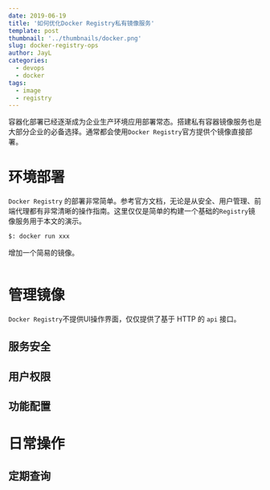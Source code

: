 ```yaml
---
date: 2019-06-19
title: '如何优化Docker Registry私有镜像服务'
template: post
thumbnail: '../thumbnails/docker.png'
slug: docker-registry-ops
author: JayL
categories:
  - devops
  - docker
tags:
  - image 
  - registry
---
```


容器化部署已经逐渐成为企业生产环境应用部署常态。搭建私有容器镜像服务也是大部分企业的必备选择。通常都会使用`Docker Registry`官方提供个镜像直接部署。

# 环境部署

`Docker Registry` 的部署非常简单。参考官方文档，无论是从安全、用户管理、前端代理都有非常清晰的操作指南。这里仅仅是简单的构建一个基础的`Registry`镜像服务用于本文的演示。

````bash
$: docker run xxx
````
增加一个简易的镜像。

````bash
````

# 管理镜像

`Docker Registry`不提供UI操作界面，仅仅提供了基于 HTTP 的 `api` 接口。

## 服务安全

## 用户权限

## 功能配置

# 日常操作

## 定期查询

## 